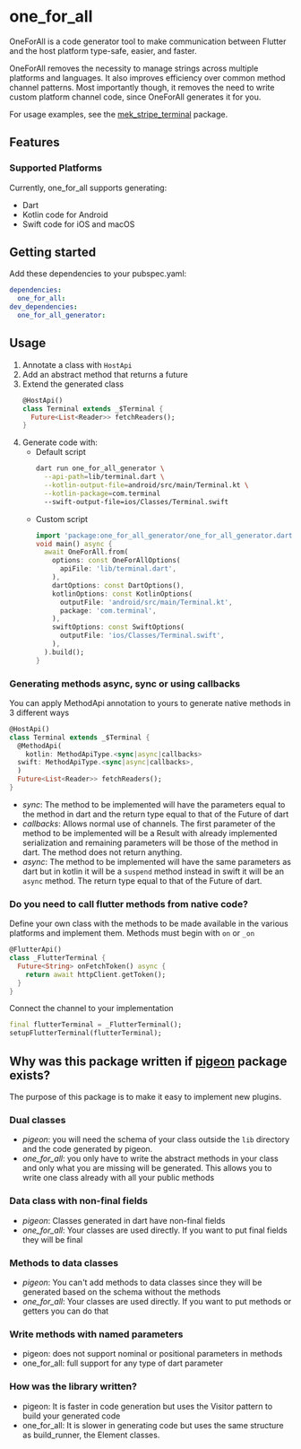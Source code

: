 # one_for_all

OneForAll is a code generator tool to make communication between Flutter and the host platform type-safe, easier, and
faster.

OneForAll removes the necessity to manage strings across multiple platforms and languages. It also improves efficiency
over common method channel patterns. Most importantly though, it removes the need to write custom platform channel code,
since OneForAll generates it for you.

For usage examples, see the [mek_stripe_terminal](https://pub.dev/packages/mek_stripe_terminal) package.

## Features

### Supported Platforms

Currently, one_for_all supports generating:

- Dart
- Kotlin code for Android
- Swift code for iOS and macOS

## Getting started

Add these dependencies to your pubspec.yaml:

```yaml
dependencies:
  one_for_all:
dev_dependencies:
  one_for_all_generator:
```

## Usage

1. Annotate a class with `HostApi`
2. Add an abstract method that returns a future
3. Extend the generated class
    ```dart
    @HostApi()
    class Terminal extends _$Terminal {
      Future<List<Reader>> fetchReaders();
    }
    ```
4. Generate code with:
    - Default script
      ```bash
      dart run one_for_all_generator \
        --api-path=lib/terminal.dart \
        --kotlin-output-file=android/src/main/Terminal.kt \
        --kotlin-package=com.terminal
        --swift-output-file=ios/Classes/Terminal.swift
       ```
    - Custom script
      ```dart
      import 'package:one_for_all_generator/one_for_all_generator.dart';
      void main() async {
        await OneForAll.from(
          options: const OneForAllOptions(
            apiFile: 'lib/terminal.dart',
          ),
          dartOptions: const DartOptions(),
          kotlinOptions: const KotlinOptions(
            outputFile: 'android/src/main/Terminal.kt',
            package: 'com.terminal',
          ),
          swiftOptions: const SwiftOptions(
            outputFile: 'ios/Classes/Terminal.swift',
          ),
        ).build();
      }
      ```

### Generating methods async, sync or using callbacks

You can apply MethodApi annotation to yours to generate native methods in 3 different ways

```dart
@HostApi()
class Terminal extends _$Terminal {
  @MethodApi(
    kotlin: MethodApiType.<sync|async|callbacks>
  swift: MethodApiType.<sync|async|callbacks>,
  )
  Future<List<Reader>> fetchReaders();
}
```

- *sync*: The method to be implemented will have the parameters equal to the method in dart and the return type equal to
  that of the Future of dart
- *callbacks*: Allows normal use of channels. The first parameter of the method to be implemented will be a Result with
  already implemented serialization and remaining parameters will be those of the method in dart. The method does not
  return anything.
- *async*: The method to be implemented will have the same parameters as dart but in kotlin it will be a `suspend`
  method instead in swift it will be an `async` method. The return type equal to that of the Future of dart.

### Do you need to call flutter methods from native code?

Define your own class with the methods to be made available in the various platforms and implement them. 
Methods must begin with `on` or `_on`

```dart
@FlutterApi()
class _FlutterTerminal {
  Future<String> onFetchToken() async {
    return await httpClient.getToken();
  }
}
```

Connect the channel to your implementation

```dart
final flutterTerminal = _FlutterTerminal();
setupFlutterTerminal(flutterTerminal);
```

## Why was this package written if [pigeon](https://pub.dev/packages/pigeon) package exists?

The purpose of this package is to make it easy to implement new plugins.

### Dual classes
- *pigeon*: you will need the schema of your class outside the `lib` directory and the code generated by pigeon.
- *one_for_all*: you only have to write the abstract methods in your class and only what you are missing will be generated. This allows you to write one class already with all your public methods

### Data class with non-final fields
- *pigeon*: Classes generated in dart have non-final fields
- *one_for_all*: Your classes are used directly. If you want to put final fields they will be final

### Methods to data classes
- *pigeon*: You can't add methods to data classes since they will be generated based on the schema without the methods
- *one_for_all*: Your classes are used directly. If you want to put methods or getters you can do that

### Write methods with named parameters
- pigeon: does not support nominal or positional parameters in methods
- one_for_all: full support for any type of dart parameter

### How was the library written?
- pigeon: It is faster in code generation but uses the Visitor pattern to build your generated code
- one_for_all: It is slower in generating code but uses the same structure as build_runner, the Element classes.